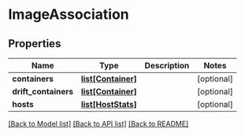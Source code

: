 # ImageAssociation

## Properties
Name | Type | Description | Notes
------------ | ------------- | ------------- | -------------
**containers** | [**list[Container]**](Container.md) |  | [optional] 
**drift_containers** | [**list[Container]**](Container.md) |  | [optional] 
**hosts** | [**list[HostStats]**](HostStats.md) |  | [optional] 

[[Back to Model list]](../README.md#documentation-for-models) [[Back to API list]](../README.md#documentation-for-api-endpoints) [[Back to README]](../README.md)


